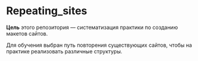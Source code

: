 # Repeating_sites

**Цель** этого репозитория — систематизация практики по созданию макетов сайтов. 

Для обучения выбран путь повторения существующих сайтов, чтобы на практике реализовать различные структуры. 
